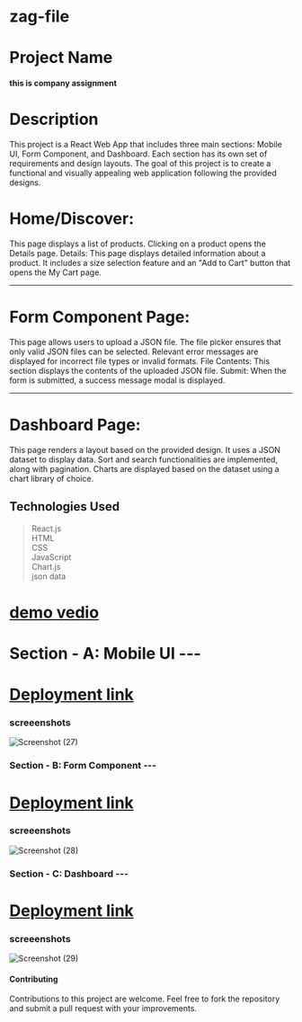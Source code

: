 # zag-file


# Project Name
#### this is company assignment 
# Description
This project is a React Web App that includes three main sections:
Mobile UI, Form Component, and Dashboard.
Each section has its own set of requirements and design layouts. The goal of this project is to create a functional and visually appealing web application following the provided designs.

# Home/Discover: 
This page displays a list of products. Clicking on a product opens the Details page.
Details: This page displays detailed information about a product. It includes a size selection feature and an "Add to Cart" button that opens the My Cart page.
<hr>

# Form Component Page:
This page allows users to upload a JSON file. The file picker ensures that only valid JSON files can be selected. Relevant error messages are displayed for incorrect file types or invalid formats.
File Contents: This section displays the contents of the uploaded JSON file.
Submit: When the form is submitted, a success message modal is displayed.
<hr>

# Dashboard Page: 
This page renders a layout based on the provided design. It uses a JSON dataset to display data. Sort and search functionalities are implemented, along with pagination. Charts are displayed based on the dataset using a chart library of choice.

## Technologies Used

> React.js </br>
> HTML     </br>
> CSS        </br>
> JavaScript    </br>
> Chart.js   </br>
> json data </br>


# [demo vedio](https://drive.google.com/file/d/1FlKuAx4y5Ad7sn6CW-0jZbbjHVGIGzVY/view?usp=drive_link)


# Section - A: Mobile UI ---
# [Deployment link](https://musical-salmiakki-084a96.netlify.app/)
### screeenshots
![Screenshot (27)](https://github.com/dhananjayverma/zag-file/assets/108890988/429d3232-e71b-4c30-9663-973943ba1f10)


###  Section - B: Form Component --- 

# [Deployment link](https://shiny-torte-30d4f6.netlify.app/)
### screeenshots
![Screenshot (28)](https://github.com/dhananjayverma/zag-file/assets/108890988/94bf6c29-6926-4284-a7d0-69924a5c0132)


### Section - C: Dashboard ---  
# [Deployment link](https://statuesque-yeot-d573bb.netlify.app/)

### screeenshots
![Screenshot (29)](https://github.com/dhananjayverma/zag-file/assets/108890988/b1d1a882-6301-42e5-a4f8-f452de69cd82)




#### Contributing
Contributions to this project are welcome. Feel free to fork the repository and submit a pull request with your improvements.

